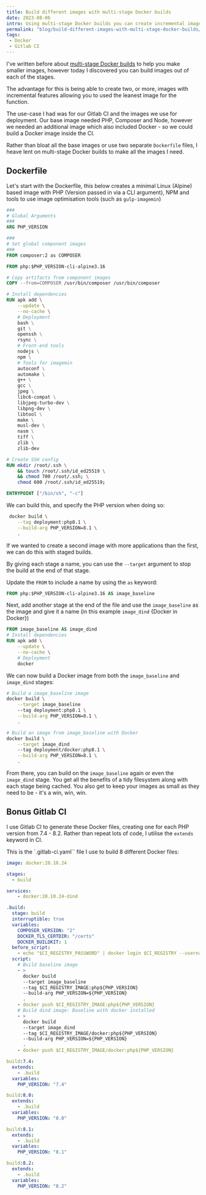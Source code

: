 ```yaml
---
title: Build different images with multi-stage Docker builds
date: 2023-08-06
intro: Using multi-stage Docker builds you can create incremental images allowing you to keep the ones you need small
permalink: "blog/build-different-images-with-multi-stage-docker-builds/"
tags:
 - Docker
 - Gitlab CI
---
```


I've written before about [multi-stage Docker builds](https://www.mikestreety.co.uk/blog/creating-a-multi-stage-docker-build-to-make-your-images-smaller/) to help you make smaller images, however today I discovered you can build images out of each of the stages.

The advantage for this is being able to create two, or more, images with incremental features allowing you to used the leanest image for the function.

The use-case I had was for our Gitlab CI and the images we use for deployment. Our base image needed PHP, Composer and Node, however we needed an additional image which also included Docker - so we could build a Docker image inside the CI.

Rather than bloat all the base images or use two separate `Dockerfile` files, I heave lent on multi-stage Docker builds to make all the images I need.

## Dockerfile

Let's start with the Dockerfile, this below creates a minimal Linux (Alpine) based image with PHP (Version passed in via a CLI argument), NPM and tools to use image optimisation tools (such as `gulp-imagemin`)

```dockerfile
###
# Global Arguments
###
ARG PHP_VERSION

###
# Set global component images
###
FROM composer:2 as COMPOSER

FROM php:$PHP_VERSION-cli-alpine3.16

# Copy artifacts from component images
COPY --from=COMPOSER /usr/bin/composer /usr/bin/composer

# Install dependencies
RUN apk add \
	--update \
	--no-cache \
	# Deployment
	bash \
	git \
	openssh \
	rsync \
	# Front-end tools
	nodejs \
	npm \
	# Tools for imagemin
	autoconf \
	automake \
	g++ \
	gcc \
	jpeg \
	libc6-compat \
	libjpeg-turbo-dev \
	libpng-dev \
	libtool \
	make \
	musl-dev \
	nasm \
	tiff \
	zlib \
	zlib-dev

# Create SSH config
RUN mkdir /root/.ssh \
	&& touch /root/.ssh/id_ed25519 \
	&& chmod 700 /root/.ssh; \
	chmod 600 /root/.ssh/id_ed25519;

ENTRYPOINT ["/bin/sh", "-c"]
```

We can build this, and specify the PHP version when doing so:

```bash
 docker build \
	--tag deployment:php8.1 \
	--build-arg PHP_VERSION=8.1 \
	.
```

If we wanted to create a second image with more applications than the first, we can do this with staged builds.

By giving each stage a name, you can use the `--target` argument to stop the build at the end of that stage.

Update the `FROM` to include a name by using the `as` keyword:

```dockerfile
FROM php:$PHP_VERSION-cli-alpine3.16 AS image_baseline
```

Next, add another stage at the end of the file and use the `image_baseline` as the image and give it a name (in this example `image_dind` {Docker in Docker})

```dockerfile
FROM image_baseline AS image_dind
# Install dependencies
RUN apk add \
	--update \
	--no-cache \
	# Deployment
	docker
```

We can now build a Docker image from both the `image_baseline` and `image_dind` stages:

```bash
# Build a image_baseline image
docker build \
	--target image_baseline
	--tag deployment:php8.1 \
	--build-arg PHP_VERSION=8.1 \
	.

# Build an image from image_baseline with Docker
docker build \
	--target image_dind
	--tag deployment/docker:php8.1 \
	--build-arg PHP_VERSION=8.1 \
	.
```

From there, you can build on the `image_baseline` again or even the `image_dind` stage. You get all the benefits of a tidy filesystem along with each stage being cached. You also get to keep your images as small as they need to be - it's a win, win, win.

## Bonus Gitlab CI

I use Gitlab CI to generate these Docker files, creating one for each PHP version from 7.4 - 8.2. Rather than repeat lots of code, I utilise  the `extends` keyword in CI.

This is the `.gitlab-ci.yaml`` file I use to build 8 different Docker files:

```yaml
image: docker:20.10.24

stages:
  - build

services:
    - docker:20.10.24-dind

.build:
  stage: build
  interruptible: true
  variables:
    COMPOSER_VERSION: "2"
    DOCKER_TLS_CERTDIR: "/certs"
    DOCKER_BUILDKIT: 1
  before_script:
    - echo "$CI_REGISTRY_PASSWORD" | docker login $CI_REGISTRY --username $CI_REGISTRY_USER --password-stdin
  script:
    # Build baseline image
    - >
      docker build
      --target image_baseline
      --tag $CI_REGISTRY_IMAGE:php${PHP_VERSION}
      --build-arg PHP_VERSION=${PHP_VERSION}
      .
    - docker push $CI_REGISTRY_IMAGE:php${PHP_VERSION}
    # Build dind image: Baseline with docker installed
    - >
      docker build
      --target image_dind
      --tag $CI_REGISTRY_IMAGE/docker:php${PHP_VERSION}
      --build-arg PHP_VERSION=${PHP_VERSION}
      .
    - docker push $CI_REGISTRY_IMAGE/docker:php${PHP_VERSION}

build:7.4:
  extends:
    - .build
  variables:
    PHP_VERSION: "7.4"

build:8.0:
  extends:
    - .build
  variables:
    PHP_VERSION: "8.0"

build:8.1:
  extends:
    - .build
  variables:
    PHP_VERSION: "8.1"

build:8.2:
  extends:
    - .build
  variables:
    PHP_VERSION: "8.2"
```
